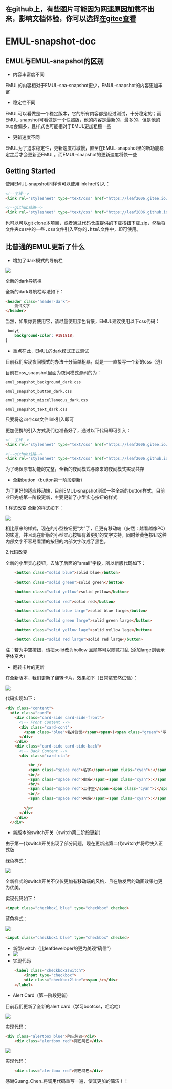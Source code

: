 ## 在github上，有些图片可能因为网速原因加载不出来，影响文档体验，你可以选择<a href="https://gitee.com/leaf2006/EMUL/blob/master/emul-snapshot-doc.md" target="_blank">在gitee查看</a>

# EMUL-snapshot-doc

## EMUL与EMUL-snapshot的区别

- 内容丰富度不同

EMUL的内容相对于EMUL-sna-snapshot更少，EMUL-snapshot的内容更加丰富

- 稳定性不同

EMUL可以看做是一个稳定版本，它的所有内容都是经过测试，十分稳定的；而EMUL-snapshot可看做是一个快照版，他的内容是最新的、最多的，但是他的bug会偏多，且样式也可能相对于EMUL更加粗糙一些

- 更新速度不同

EMUL为了追求稳定性，更新速度将减慢，直至在EMUL-snapshot里的新功能稳定之后才会更新至EMUL。而EMUL-snapshot的更新速度将快一些

## Getting Started

使用EMUL-snapshot同样也可以使用link href引入：

```html
<!--主线-->
<link rel="stylesheet" type="text/css" href="https://leaf2006.gitee.io/emul/input/emul-snapshot.min.css">

<!--github线路-->
<link rel="stylesheet" type="text/css" href="https://leaf2006.github.io/EMUL/input/emul-snapshot.min.css">
```

也可以可以git clone本项目，或者通过代码仓库提供的下载按钮下载.zip，然后将<kbd>文件夹css</kbd>中的一些<kbd>.css</kbd>文件引入至你的<kbd>.html</kbd>文件中，即可使用。

## 比普通的EMUL更新了什么

- 增加了dark模式的导航栏

![](https://coding-pages-bucket-126277-7922605-6465-394446-1304367309.cos-website.ap-hongkong.myqcloud.com/EMUL-docs-img/%E6%8D%95%E8%8E%B7.PNG)

全新的dark导航栏

全新的dark导航栏写法如下：

```html
<header class="header-dark">
    测试文字
</header>
```

当然，如果你要使用它，请尽量使用深色背景，EMUL建议使用以下css代码：

```css
 body{
    background-color: #181818;
}
```

- 重点在此，EMUL的dark模式正式测试

目前我们实现夜间模式的办法十分简单粗暴，就是——直接写一个新的css（逃）

目前在css_snapshot里面为夜间模式源码的为：

```
emul_snapshot_background_dark.css

emul_snapshot_button_dark.css

emul_snapshot_miscellaneous_dark.css

emul_snapshot_text_dark.css
```

只要将这四个css文件link引入即可

更加便携的引入方式我们也准备好了，通过以下代码即可引入：

```html
<!--主线-->
<link rel="stylesheet" type="text/css" href="https://leaf2006.gitee.io/emul/input/emul-snapshot-dark.min.css">

<!--github线路-->
<link rel="stylesheet" type="text/css" href="https://leaf2006.github.io/EMUL/input/emul-snapshot-dark.min.css">
```

为了确保原有功能的完整，全新的夜间模式与原来的夜间模式实现共存

- 全新button（button第一阶段更新）

为了更好的适应移动端，目前EMUL-snapshot测试一种全新的button样式，目前业已完成第一阶段更新，主要更新了小型实心按钮的样式

1.样式改变
全新的样式如下：

<img src="button.PNG" >

相比原来的样式，现在的小型按钮更"大”了，且更有移动端（安然：越看越像PC）的味道，并且现在新版的小型实心按钮有着更好的文字支持，同时给黄色按钮这种内部文字不容易看清的按钮的内部文字改成了黑色。

2.代码改变

全新的小型实心按钮，去除了后面的"small"字段，所以新版代码如下：

```html
    <button class="solid blue">solid blue</button>
	
    <button class="solid green">solid green</button>
    
    <button class="solid yellow">solid yellow</button>
	
    <button class="solid red">solid red</button>
    
    <button class="solid blue large">solid blue large</button>
	
    <button class="solid green large">solid green large</button>
 
    <button class="solid yellow lage">solid yellow lage</button>
	
    <button class="solid red large">solid red large</button>
```
注：若为中空按钮，请把solid改为hollow
        且顺序可以随意打乱 (添加large则表示字体变大)



- 翻转卡片的更新

在全新版本，我们更新了翻转卡片，效果如下（日常拿安然试验）：

![](https://coding-pages-bucket-126277-7922605-6465-394446-1304367309.cos-website.ap-hongkong.myqcloud.com/EMUL-docs-img/14.gif)

代码实现如下：

```html
<div class="content">
  <div class="card">
    <div class="card-side card-side-front">
      <!-- Front Content -->
      <div class="card-cont">
        <span class="blue">名片封面</span><span>(<span class="green">'写啥都行'</span>)</span>
      </div>
    </div>
    <div class="card-side card-side-back">
      <!-- Back Content -->
      <div class="card-cta">

          <br />
          <span class="space red">名字</span><span class="cyan">:</span> <span class="green">'安然'</span>,
          <br/>
          <span class="space red">邮箱</span><span class="cyan">:</span> <span class="green">不方便透露</span>',
          <br/>
          <span class="space red">工作室</span><span class="cyan">:</span> <span class="green">'**工作室'</span>,
          <br/>
          <span class="space red">网站</span><span class="cyan">:</span> <span class="green">'暂时没有（不存在的）'</span>
         
        </p>
      </div>
    </div>
  </div>
  ```
  
 - 新版本的switch开关（switch第二阶段更新）

 由于第一代switch开关出现了部分问题，现在更新出第二代switch并将尽快入正式版

绿色样式：

![](https://coding-pages-bucket-126277-7922605-6465-394446-1304367309.cos-website.ap-hongkong.myqcloud.com/EMUL-docs-img/9.gif)

全新样式的switch开关不仅仅更加有移动端的风格，且在触发后的动画效果也更为优美。

实现代码如下：

```html
<input class="checkbox1 blue" type="checkbox" checked>
```

蓝色样式：

![](https://coding-pages-bucket-126277-7922605-6465-394446-1304367309.cos-website.ap-hongkong.myqcloud.com/EMUL-docs-img/10.gif)

```html
<input class="checkbox1 blue" type="checkbox" checked>
```
- 新型switch（比leafdeveloper的更为美观“确信”）
- <img src="gif.gif" >
- 实现代码
```html
    <label class="checkbox2switch">
        <input type="checkbox">
        <div class="checkbox2line"><span /></div>
    </label>
```

- Alert Card（第一阶段更新）

目前我们更新了全新的alert card（学习bootcss，哈哈哈）

<img src="alertbox bule.gif" >

实现代码：

```html
<div class="alertbox blue">阿巴阿巴</div>
    <div class="alertbox red">阿巴阿巴</div>
```

<img src="alertbox red.gif" >

实现代码：

```html
    <div class="alertbox red">阿巴阿巴</div>
```

感谢Guang_Chen_将调用代码重写一遍，使其更加的简洁！！
